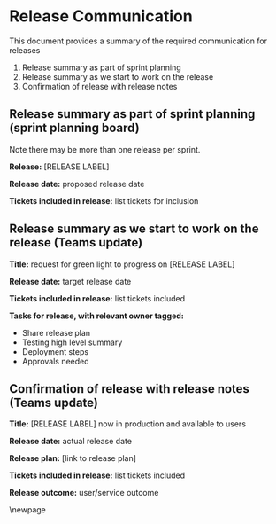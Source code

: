 # Release Communication

This document provides a summary of the required communication for releases

1. Release summary as part of sprint planning
2. Release summary as we start to work on the release
3. Confirmation of release with release notes

## Release summary as part of sprint planning (sprint planning board)

Note there may be more than one release per sprint.

**Release:** [RELEASE LABEL]

**Release date:** proposed release date

**Tickets included in release:** list tickets for inclusion

## Release summary as we start to work on the release (Teams update)

**Title:** request for green light to progress on [RELEASE LABEL]

**Release date:** target release date

**Tickets included in release:** list tickets included

**Tasks for release, with relevant owner tagged:**

* Share release plan
* Testing high level summary
* Deployment steps
* Approvals needed

## Confirmation of release with release notes (Teams update)

**Title:** [RELEASE LABEL] now in production and available to users

**Release date:** actual release date

**Release plan:** [link to release plan]

**Tickets included in release:** list tickets included

**Release outcome:** user/service outcome

<!-- Leave the rest of this page blank -->
\newpage
